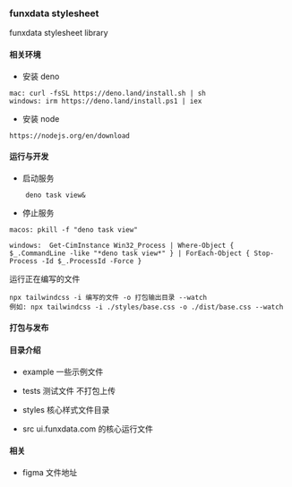 ### funxdata stylesheet
funxdata stylesheet library

#### 相关环境

* 安装 deno

```
mac: curl -fsSL https://deno.land/install.sh | sh
windows: irm https://deno.land/install.ps1 | iex
```
* 安装 node

```
https://nodejs.org/en/download
```

#### 运行与开发

* 启动服务

```
    deno task view&
```

* 停止服务
```
macos: pkill -f "deno task view"

windows:  Get-CimInstance Win32_Process | Where-Object { $_.CommandLine -like "*deno task view*" } | ForEach-Object { Stop-Process -Id $_.ProcessId -Force }
```

运行正在编写的文件

```
npx tailwindcss -i 编写的文件 -o 打包输出目录 --watch
例如: npx tailwindcss -i ./styles/base.css -o ./dist/base.css --watch

```


#### 打包与发布


#### 目录介绍

* example 一些示例文件

* tests 测试文件 不打包上传

* styles 核心样式文件目录

* src ui.funxdata.com 的核心运行文件

#### 相关

* figma 文件地址
